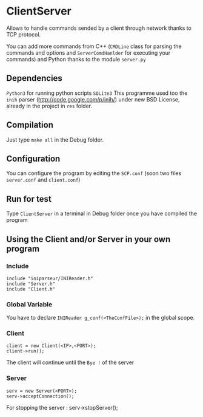 # ClientServer
Allows to handle commands sended by a client through network thanks to TCP protocol.

You can add more commands from C++ (`CMDLine` class for parsing the commands and options and `ServerComdHanlder` for executing your commands) and Python thanks to the module `server.py`

## Dependencies
`Python3` for running python scripts
`SQLite3`
This programme used too the `inih` parser (http://code.google.com/p/inih/) under new BSD License, already in the project in `res` folder.

## Compilation
Just type `make all` in the Debug folder.

## Configuration
You can configure the program by editing the `SCP.conf`
(soon two files `server.conf` and `client.conf`)

## Run for test
Type `ClientServer` in a terminal in Debug folder once you have compiled the program

## Using the Client and/or Server in your own program

### Include
    include "iniparseur/INIReader.h"
    include "Server.h"
    include "Client.h"
### Global Variable
You have to declare `INIReader g_conf(<TheConfFile>);` in the global scope.
### Client
    client = new Client(<IP>,<PORT>);
    client->run();
The client will continue until the `Bye !` of the server
### Server
    serv = new Server(<PORT>);
    serv->acceptConnection();
For stopping the server :
    serv->stopServer();
